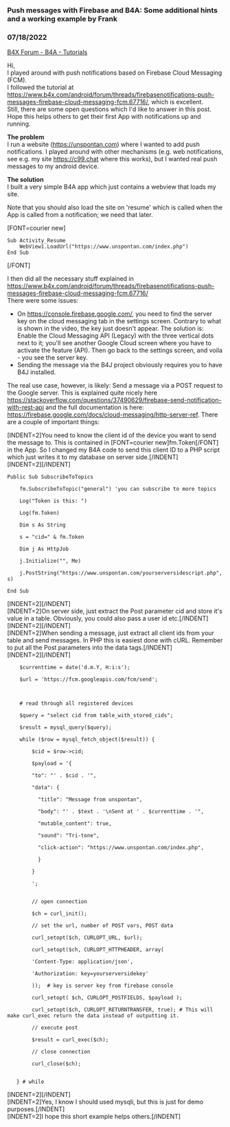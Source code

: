 ### Push messages with Firebase and B4A: Some additional hints and a working example by Frank
### 07/18/2022
[B4X Forum - B4A - Tutorials](https://www.b4x.com/android/forum/threads/141832/)

Hi,  
I played around with push notifications based on Firebase Cloud Messaging (FCM).  
I followed the tutorial at <https://www.b4x.com/android/forum/threads/firebasenotifications-push-messages-firebase-cloud-messaging-fcm.67716/>, which is excellent.  
Still, there are some open questions which I'd like to answer in this post. Hope this helps others to get their first App with notifications up and running.  
  
**The problem**  
I run a website (<https://unspontan.com>) where I wanted to add push notifications. I played around with other mechanisms (e.g. web notifications, see e.g. my site <https://c99.chat> where this works), but I wanted real push messages to my android device.  
  
**The solution**  
I built a very simple B4A app which just contains a webview that loads my site.  
  
  
  
Note that you should also load the site on 'resume' which is called when the App is called from a notification; we need that later.  
  
[FONT=courier new]

```B4X
Sub Activity_Resume  
    WebView1.LoadUrl("https://www.unspontan.com/index.php")  
End Sub
```

[/FONT]  
  
I then did all the necessary stuff explained in <https://www.b4x.com/android/forum/threads/firebasenotifications-push-messages-firebase-cloud-messaging-fcm.67716/>  
There were some issues:  
  

- On <https://console.firebase.google.com/>, you need to find the server key on the cloud messaging tab in the settings screen. Contrary to what is shown in the video, the key just doesn't appear. The solution is: Enable the Cloud Messaging API (Legacy) with the three vertical dots next to it; you'll see another Google Cloud screen where you have to activate the feature (API). Then go back to the settings screen, and voila - you see the server key.
- Sending the message via the B4J project obviously requires you to have B4J installed.

  
The real use case, however, is likely: Send a message via a POST request to the Google server. This is explained quite nicely here <https://stackoverflow.com/questions/37490629/firebase-send-notification-with-rest-api> and the full documentation is here: <https://firebase.google.com/docs/cloud-messaging/http-server-ref>. There are a couple of important things:  
  
[INDENT=2]You need to know the client id of the device you want to send the message to. This is contained in [FONT=courier new]fm.Token[/FONT] in the App. So I changed my B4A code to send this client ID to a PHP script which just writes it to my database on server side.[/INDENT]  
[INDENT=2][/INDENT]  

```B4X
Public Sub SubscribeToTopics  
  
    fm.SubscribeToTopic("general") 'you can subscribe to more topics  
  
    Log("Token is this: ")  
  
    Log(fm.Token)  
  
    Dim s As String  
  
    s = "cid=" & fm.Token  
  
    Dim j As HttpJob  
  
    j.Initialize("", Me)  
  
    j.PostString("https://www.unspontan.com/yourserversidescript.php", s)  
  
End Sub
```

  
[INDENT=2][/INDENT]  
[INDENT=2]On server side, just extract the Post parameter cid and store it's value in a table. Obviously, you could also pass a user id etc.[/INDENT]  
[INDENT=2][/INDENT]  
[INDENT=2]When sending a message, just extract all client ids from your table and send messages. In PHP this is easiest done with cURL. Remember to put all the Post parameters into the data tags.[/INDENT]  
[INDENT=2][/INDENT]  

```B4X
    $currenttime = date('d.m.Y, H:i:s');  
  
    $url = 'https://fcm.googleapis.com/fcm/send';  
  
      
  
    # read through all registered devices  
  
    $query = "select cid from table_with_stored_cids";  
  
    $result = mysql_query($query);  
  
    while ($row = mysql_fetch_object($result)) {  
  
        $cid = $row->cid;  
  
        $payload = '{  
  
        "to": "' . $cid . '",  
  
        "data": {  
  
          "title": "Message from unspontan",  
  
          "body": "' . $text . '\nSent at ' . $currenttime . '",  
  
          "mutable_content": true,  
  
          "sound": "Tri-tone",  
  
          "click-action": "https://www.unspontan.com/index.php",  
  
          }  
  
        }  
  
        ';  
  
  
        // open connection  
  
        $ch = curl_init();  
  
        // set the url, number of POST vars, POST data  
  
        curl_setopt($ch, CURLOPT_URL, $url);  
  
        curl_setopt($ch, CURLOPT_HTTPHEADER, array(  
  
        'Content-Type: application/json',  
  
        'Authorization: key=yourserversidekey'  
  
        ));  # key is server key from firebase console   
  
        curl_setopt( $ch, CURLOPT_POSTFIELDS, $payload );  
  
        curl_setopt($ch, CURLOPT_RETURNTRANSFER, true); # This will make curl_exec return the data instead of outputting it.  
  
        // execute post  
  
        $result = curl_exec($ch);  
  
        // close connection  
  
        curl_close($ch);  
  
  
   } # while
```

  
[INDENT=2][/INDENT]  
[INDENT=2]Yes, I know I should used mysqli, but this is just for demo purposes.[/INDENT]  
[INDENT=2]I hope this short example helps others.[/INDENT]